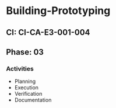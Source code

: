# Building-Prototyping

## CI: CI-CA-E3-001-004
## Phase: 03

### Activities
- Planning
- Execution
- Verification
- Documentation
